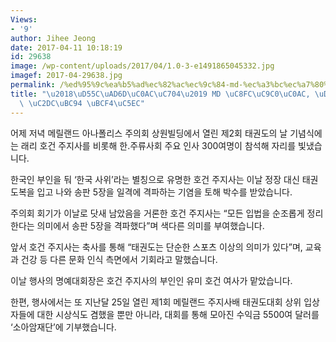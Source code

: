 ```yaml
---
Views:
- '9'
author: Jihee Jeong
date: 2017-04-11 10:18:19
id: 29638
image: /wp-content/uploads/2017/04/1.0-3-e1491865045332.jpg
imagef: 2017-04-29638.jpg
permalink: /%ed%95%9c%ea%b5%ad%ec%82%ac%ec%9c%84-md-%ec%a3%bc%ec%a7%80%ec%82%ac-%ed%83%9c%ea%b6%8c%eb%8f%84-%ec%8b%9c%eb%b2%94-%eb%b3%b4%ec%97%ac/
title: "\u2018\uD55C\uAD6D\uC0AC\uC704\u2019 MD \uC8FC\uC9C0\uC0AC, \uD0DC\uAD8C\uB3C4\
  \ \uC2DC\uBC94 \uBCF4\uC5EC"
---
```


어제 저녁 메릴랜드 아나폴리스 주의회 상원빌딩에서 열린 제2회 태권도의 날 기념식에는 래리 호건 주지사를 비롯해 한.주류사회 주요 인사 300여명이 참석해 자리를 빛냈습니다.

한국인 부인을 둬 ‘한국 사위’라는 별칭으로 유명한 호건 주지사는 이날 정장 대신 태권도복을 입고 나와 송판 5장을 일격에 격파하는 기염을 토해 박수를 받았습니다.

주의회 회기가 이날로 닷새 남았음을 거론한 호건 주지사는 “모든 입법을 순조롭게 정리한다는 의미에서 송판 5장을 격파했다”며 색다른 의미를 부여했습니다.

앞서 호건 주지사는 축사를 통해 “태권도는 단순한 스포츠 이상의 의미가 있다”며, 교육과 건강 등 다른 문화 인식 측면에서 기회라고 말했습니다.

이날 행사의 명예대회장은 호건 주지사의 부인인 유미 호건 여사가 맡았습니다.

한편, 행사에서는 또 지난달 25일 열린 제1회 메릴랜드 주지사배 태권도대회 상위 입상자들에 대한 시상식도 겸했을 뿐만 아니라, 대회를 통해 모아진 수익금 5500여 달러를 ‘소아암재단’에 기부했습니다.